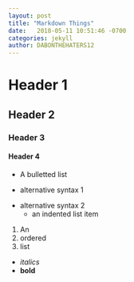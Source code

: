 ```yaml
---
layout: post
title: "Markdown Things"
date:   2018-05-11 10:51:46 -0700
categories: jekyll
author: DABONTHEHATERS12
---
```


# Header 1

## Header 2

### Header 3

#### Header 4
 


* A bulletted list
- alternative syntax 1
+ alternative syntax 2
  - an indented list item

1. An
2. ordered
3. list

- _italics_
- **bold**
 
 
